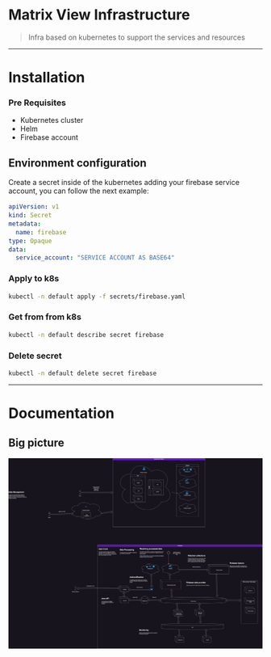 # Matrix View Infrastructure

> Infra based on kubernetes to support the services and resources


---

# Installation
### Pre Requisites
 
 - Kubernetes cluster
 - Helm
 - Firebase account

## Environment configuration

Create a secret inside of the kubernetes adding your firebase service account, you can follow the next example:

```yaml
apiVersion: v1
kind: Secret
metadata:
  name: firebase
type: Opaque
data:
  service_account: "SERVICE ACCOUNT AS BASE64"
```
### Apply to k8s

``` sh
kubectl -n default apply -f secrets/firebase.yaml
```

### Get from from k8s

``` sh
kubectl -n default describe secret firebase
```

### Delete secret

``` sh
kubectl -n default delete secret firebase
```


---
# Documentation
## Big picture

![Matrix-view-big-pic.drawio.png](../drawio/images/Matrix-view-big-pic.drawio.png)

